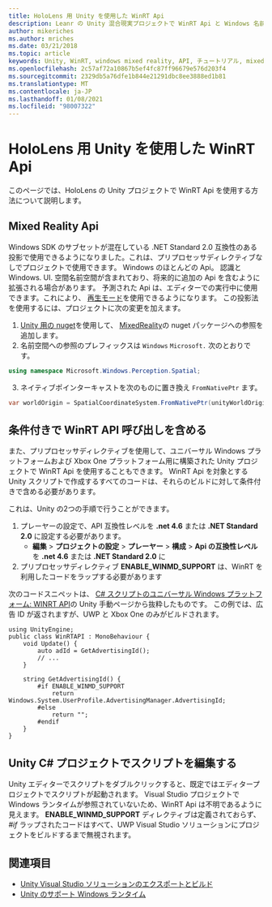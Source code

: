 ```yaml
---
title: HoloLens 用 Unity を使用した WinRT Api
description: Leanr の Unity 混合現実プロジェクトで WinRT Api と Windows 名前空間を使用する方法について説明します。
author: mikeriches
ms.author: mriches
ms.date: 03/21/2018
ms.topic: article
keywords: Unity, WinRT, windows mixed reality, API, チュートリアル, mixed reality ヘッドセット, windows mixed reality ヘッドセット, 仮想現実ヘッドセット, Mixed Reality Api
ms.openlocfilehash: 2c57af72a10867b5ef4fc87ff96679e576d203f4
ms.sourcegitcommit: 2329db5a76dfe1b844e21291dbc8ee3888ed1b81
ms.translationtype: MT
ms.contentlocale: ja-JP
ms.lasthandoff: 01/08/2021
ms.locfileid: "98007322"
---
```

# <a name="winrt-apis-with-unity-for-hololens"></a>HoloLens 用 Unity を使用した WinRT Api

このページでは、HoloLens の Unity プロジェクトで WinRT Api を使用する方法について説明します。

## <a name="mixed-reality-apis"></a>Mixed Reality Api

Windows SDK のサブセットが混在している .NET Standard 2.0 互換性のある投影で使用できるようになりました。これは、プリプロセッサディレクティブなしでプロジェクトで使用できます。 Windows のほとんどの Api。 認識と Windows. UI. 空間名前空間が含まれており、将来的に追加の Api を含むように拡張される場合があります。 予測された Api は、エディターでの実行中に使用できます。これにより、 [再生モード](https://docs.microsoft.com//windows/mixed-reality/unity-play-mode)を使用できるようになります。 この投影法を使用するには、プロジェクトに次の変更を加えます。

1) [Unity 用の nuget](https://github.com/GlitchEnzo/NuGetForUnity)を使用して、 [MixedReality](https://www.nuget.org/packages/Microsoft.Windows.MixedReality.DotNetWinRT)の nuget パッケージへの参照を追加します。
2) 名前空間への参照のプレフィックスは `Windows` `Microsoft.` 次のとおりです。
```cs
using namespace Microsoft.Windows.Perception.Spatial;
```
3) ネイティブポインターキャストを次のものに置き換え `FromNativePtr` ます。
```cs
var worldOrigin = SpatialCoordinateSystem.FromNativePtr(unityWorldOriginPtr);
```

## <a name="conditionally-include-winrt-api-calls"></a>条件付きで WinRT API 呼び出しを含める

また、プリプロセッサディレクティブを使用して、ユニバーサル Windows プラットフォームおよび Xbox One プラットフォーム用に構築された Unity プロジェクトで WinRT Api を使用することもできます。 WinRT Api を対象とする Unity スクリプトで作成するすべてのコードは、それらのビルドに対して条件付きで含める必要があります。 

これは、Unity の2つの手順で行うことができます。
1) プレーヤーの設定で、API 互換性レベルを **.net 4.6** または **.NET Standard 2.0** に設定する必要があります。
    - **編集**  > **プロジェクトの設定**  > **プレーヤー**  > **構成**  > **Api の互換性レベル** を **.net 4.6** または **.NET Standard 2.0** に
2) プリプロセッサディレクティブ **ENABLE_WINMD_SUPPORT** は、WinRT を利用したコードをラップする必要があります

次のコードスニペットは、 [C# スクリプトのユニバーサル Windows プラットフォーム: WINRT API](https://docs.unity3d.com/Manual/windowsstore-scripts.html)の Unity 手動ページから抜粋したものです。 この例では、広告 ID が返されますが、UWP と Xbox One のみがビルドされます。

```
using UnityEngine;
public class WinRTAPI : MonoBehaviour {
    void Update() {
        auto adId = GetAdvertisingId();
        // ...
    }

    string GetAdvertisingId() {
        #if ENABLE_WINMD_SUPPORT
            return Windows.System.UserProfile.AdvertisingManager.AdvertisingId;
        #else
            return "";
        #endif
    }
}
```

## <a name="edit-your-scripts-in-a-unity-c-project"></a>Unity C# プロジェクトでスクリプトを編集する

Unity エディターでスクリプトをダブルクリックすると、既定ではエディタープロジェクトでスクリプトが起動されます。 Visual Studio プロジェクトで Windows ランタイムが参照されていないため、WinRT Api は不明であるように見えます。 **ENABLE_WINMD_SUPPORT** ディレクティブは定義されておらず、 *#if* ラップされたコードはすべて、UWP Visual Studio ソリューションにプロジェクトをビルドするまで無視されます。

## <a name="see-also"></a>関連項目
* [Unity Visual Studio ソリューションのエクスポートとビルド](exporting-and-building-a-unity-visual-studio-solution.md)
* [Unity のサポート Windows ランタイム](https://docs.unity3d.com/Manual/IL2CPP-WindowsRuntimeSupport.html)

